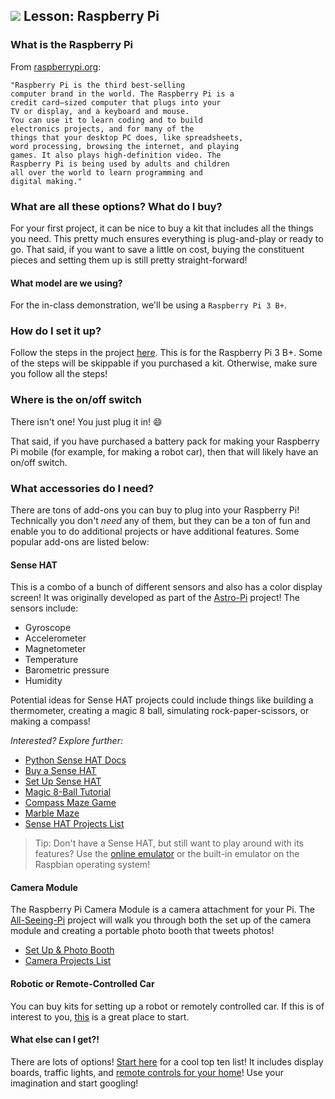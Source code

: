 ## ![](https://ga-dash.s3.amazonaws.com/production/assets/logo-9f88ae6c9c3871690e33280fcf557f33.png) Lesson: Raspberry Pi

### What is the Raspberry Pi

From [raspberrypi.org](https://www.raspberrypi.org/documentation/faqs/#introduction):

```
"Raspberry Pi is the third best-selling 
computer brand in the world. The Raspberry Pi is a
credit card–sized computer that plugs into your 
TV or display, and a keyboard and mouse. 
You can use it to learn coding and to build 
electronics projects, and for many of the 
things that your desktop PC does, like spreadsheets, 
word processing, browsing the internet, and playing 
games. It also plays high-definition video. The 
Raspberry Pi is being used by adults and children 
all over the world to learn programming and 
digital making."
```

### What are all these options? What do I buy?

For your first project, it can be nice to buy a kit that includes all the things you need. This pretty much ensures everything is plug-and-play or ready to go. That said, if you want to save a little on cost, buying the constituent pieces and setting them up is still pretty straight-forward!

#### What model are we using?

For the in-class demonstration, we'll be using a `Raspberry Pi 3 B+`.

### How do I set it up?

Follow the steps in the project [here](https://projects.raspberrypi.org/en/projects/raspberry-pi-setting-up). This is for the Raspberry Pi 3 B+. Some of the steps will be skippable if you purchased a kit. Otherwise, make sure you follow all the steps!

### Where is the on/off switch

There isn't one! You just plug it in! 😄

That said, if you have purchased a battery pack for making your Raspberry Pi mobile (for example, for making a robot car), then that will likely have an on/off switch.

### What accessories do I need?

There are tons of add-ons you can buy to plug into your Raspberry Pi! Technically you don't *need* any of them, but they can be a ton of fun and enable you to do additional projects or have additional features. Some popular add-ons are listed below:

#### Sense HAT

This is a combo of a bunch of different sensors and also has a color display screen! It was originally developed as part of the [Astro-Pi](https://astro-pi.org/) project! The sensors include:

* Gyroscope
* Accelerometer
* Magnetometer
* Temperature
* Barometric pressure
* Humidity

Potential ideas for Sense HAT projects could include things like building a thermometer, creating a magic 8 ball, simulating rock-paper-scissors, or making a compass! 

*Interested? Explore further:*

* [Python Sense HAT Docs](https://pythonhosted.org/sense-hat/)
* [Buy a Sense HAT](https://www.raspberrypi.org/products/sense-hat/)
* [Set Up Sense HAT](https://projects.raspberrypi.org/en/projects/getting-started-with-the-sense-hat)
* [Magic 8-Ball Tutorial](https://projects.raspberrypi.org/en/projects/magic-8-ball)
* [Compass Maze Game](https://projects.raspberrypi.org/en/projects/compass-maze)
* [Marble Maze](https://projects.raspberrypi.org/en/projects/sense-hat-marble-maze)
* [Sense HAT Projects List](https://projects.raspberrypi.org/en/projects?hardware[]=sense-hat)

> Tip: Don't have a Sense HAT, but still want to play around with its features? Use the [online emulator](https://trinket.io/sense-hat) or the built-in emulator on the Raspbian operating system!

#### Camera Module

The Raspberry Pi Camera Module is a camera attachment for your Pi. The [All-Seeing-Pi](https://projects.raspberrypi.org/en/projects/the-all-seeing-pi) project will walk you through both the set up of the camera module and creating a portable photo booth that tweets photos!

* [Set Up & Photo Booth](https://projects.raspberrypi.org/en/projects/the-all-seeing-pi)
* [Camera Projects List](https://projects.raspberrypi.org/en/projects?hardware%5B%5D=pi-camera)

#### Robotic or Remote-Controlled Car

You can buy kits for setting up a robot or remotely controlled car. If this is of interest to you, [this](https://projects.raspberrypi.org/en/projects/build-a-buggy) is a great place to start.

#### What else can I get?!

There are lots of options! [Start here](https://opensource.com/life/16/7/top-10-Raspberry-Pi-boards) for a cool top ten list! It includes display boards, traffic lights, and [remote controls for your home](https://energenie4u.co.uk/index.php/catalogue/product/ENER002-2PI)! Use your imagination and start googling!

